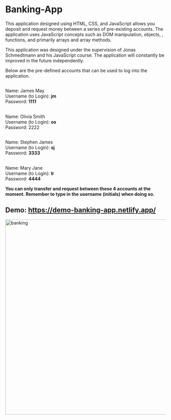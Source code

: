 # Banking-App

This application designed using HTML, CSS, and JavaScript allows you deposit and request money between a series of pre-existing accounts.
The application uses JavaScript concepts such as DOM manipulation, objects, , functions, and primarily arrays and array methods.

This application was designed under the supervision of Jonas Schmedtmann and his JavaScript course. The application will constantly be improved in the future independently.


Below are the pre-defined accounts that can be used to log into the application.
##
Name: James May
</br>Username (to Login): **jm**
</br>Password: **1111**
##
Name: Olivia Smith 
</br>Username (to Login): **os**
</br>Password: 2222
##
Name: Stephen James
</br>Username (to Login): **sj**
</br>Password: **3333**
##
Name: Mary Jane
</br>Username (to Login): **lr**
</br>Password: **4444**

**You can only transfer and request between these 4 accounts at the moment. Remember to type in the username (initials) when doing so.**


## Demo: https://demo-banking-app.netlify.app/

<img width="611" alt="banking" src="https://user-images.githubusercontent.com/79553858/125141990-90b6da80-e0e4-11eb-9792-84a980fb4b2c.png">




